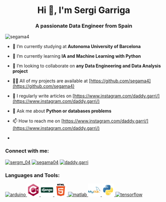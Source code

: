 <h1 align="center">Hi 👋, I'm Sergi Garriga</h1>
<h3 align="center">A passionate Data Engineer from Spain</h3>

<p align="left"> <img src="https://komarev.com/ghpvc/?username=segama4&label=Profile%20views&color=0e75b6&style=flat" alt="segama4" /> </p>

- 🔭 I’m currently studying at **Autonoma University of Barcelona**

- 🌱 I’m currently learning **IA and Machine Learning with Python**

- 👯 I’m looking to collaborate on **any Data Engineering and Data Analysis project**

- 👨‍💻 All of my projects are available at [https://github.com/segama4](https://github.com/segama4)

- 📝 I regularly write articles on [https://www.instagram.com/daddy.garri/](https://www.instagram.com/daddy.garri/)

- 💬 Ask me about **Python or databases problems**

- 📫 How to reach me on [https://www.instagram.com/daddy.garri/](https://www.instagram.com/daddy.garri/)
- 
<h3 align="left">Connect with me:</h3>
<p align="left">
<a href="https://twitter.com/sergm_04" target="blank"><img align="center" src="https://raw.githubusercontent.com/rahuldkjain/github-profile-readme-generator/master/src/images/icons/Social/twitter.svg" alt="sergm_04" height="30" width="40" /></a>
<a href="https://kaggle.com/segama04" target="blank"><img align="center" src="https://raw.githubusercontent.com/rahuldkjain/github-profile-readme-generator/master/src/images/icons/Social/kaggle.svg" alt="segama04" height="30" width="40" /></a>
<a href="https://instagram.com/daddy.garri" target="blank"><img align="center" src="https://raw.githubusercontent.com/rahuldkjain/github-profile-readme-generator/master/src/images/icons/Social/instagram.svg" alt="daddy.garri" height="30" width="40" /></a>
</p>

<h3 align="left">Languages and Tools:</h3>
<p align="left"> <a href="https://www.arduino.cc/" target="_blank" rel="noreferrer"> <img src="https://cdn.worldvectorlogo.com/logos/arduino-1.svg" alt="arduino" width="40" height="40"/> </a> <a href="https://www.w3schools.com/cpp/" target="_blank" rel="noreferrer"> <img src="https://raw.githubusercontent.com/devicons/devicon/master/icons/cplusplus/cplusplus-original.svg" alt="cplusplus" width="40" height="40"/> </a> <a href="https://www.djangoproject.com/" target="_blank" rel="noreferrer"> <img src="https://raw.githubusercontent.com/devicons/devicon/master/icons/django/django-original.svg" alt="django" width="40" height="40"/> </a> <a href="https://www.w3.org/html/" target="_blank" rel="noreferrer"> <img src="https://raw.githubusercontent.com/devicons/devicon/master/icons/html5/html5-original-wordmark.svg" alt="html5" width="40" height="40"/> </a> <a href="https://www.mathworks.com/" target="_blank" rel="noreferrer"> <img src="https://upload.wikimedia.org/wikipedia/commons/2/21/Matlab_Logo.png" alt="matlab" width="40" height="40"/> </a> <a href="https://www.mysql.com/" target="_blank" rel="noreferrer"> <img src="https://raw.githubusercontent.com/devicons/devicon/master/icons/mysql/mysql-original-wordmark.svg" alt="mysql" width="40" height="40"/> </a> <a href="https://www.python.org" target="_blank" rel="noreferrer"> <img src="https://raw.githubusercontent.com/devicons/devicon/master/icons/python/python-original.svg" alt="python" width="40" height="40"/> </a> <a href="https://www.tensorflow.org" target="_blank" rel="noreferrer"> <img src="https://www.vectorlogo.zone/logos/tensorflow/tensorflow-icon.svg" alt="tensorflow" width="40" height="40"/> </a> </p>
